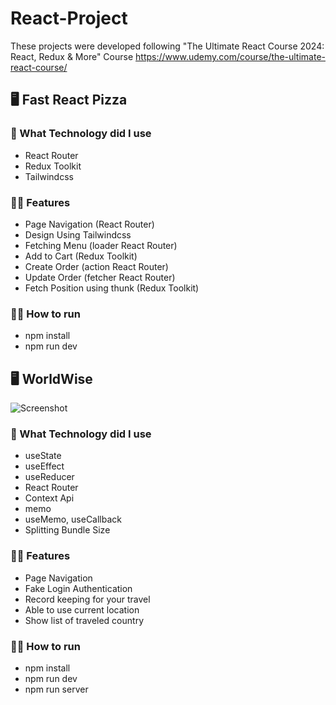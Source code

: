 # React-Project
These projects were developed following "The Ultimate React Course 2024: React, Redux & More" Course
https://www.udemy.com/course/the-ultimate-react-course/

## 🖥️ Fast React Pizza


### 🤔 What Technology did I use
- React Router
- Redux Toolkit
- Tailwindcss

### 🧑‍💻 Features
- Page Navigation (React Router)
- Design Using Tailwindcss
- Fetching Menu (loader React Router)
- Add to Cart (Redux Toolkit)
- Create Order (action React Router)
- Update Order (fetcher React Router)
- Fetch Position using thunk (Redux Toolkit)

### 🏃‍♂️ How to run
- npm install
- npm run dev

## 🖥️ WorldWise
![Screenshot](https://github.com/FrederickAurelio/React-Project/assets/121996224/2368cd98-e583-4421-a353-77cc07a724ce)

### 🤔 What Technology did I use
- useState
- useEffect
- useReducer
- React Router
- Context Api
- memo
- useMemo, useCallback
- Splitting Bundle Size

### 🧑‍💻 Features
- Page Navigation
- Fake Login Authentication
- Record keeping for your travel
- Able to use current location
- Show list of traveled country

### 🏃‍♂️ How to run
- npm install
- npm run dev
- npm run server
